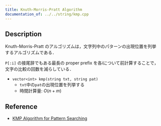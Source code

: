 ```yaml
---
title: Knuth-Morris-Pratt Algorithm
documentation_of: ../../string/kmp.cpp
---
```


## Description

Knuth-Morris-Pratt のアルゴリズムは，文字列中のパターンの出現位置を列挙するアルゴリズムである．

`P[:i]` の接尾辞でもある最長の proper prefix を各$i$について前計算することで， 文字の比較の回数を減らしている．

- `vector<int> kmp(string txt, string pat)`
    - `txt`中の`pat`の出現位置を列挙する
    - 時間計算量: $O(n + m)$

## Reference

- [KMP Algorithm for Pattern Searching](https://www.geeksforgeeks.org/kmp-algorithm-for-pattern-searching/)